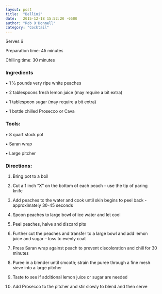 ```yaml
---
layout: post
title:  "Bellini"
date:   2015-12-18 15:52:20 -0500
author: "Rob O'Donnell"
category: "Cocktail"
---
```

Serves 6 

Preparation time: 45 minutes 

Chilling time: 30 minutes

### Ingredients

• 1 1⁄2 pounds very ripe white peaches

• 2 tablespoons fresh lemon juice (may require a bit extra)

• 1 tablespoon sugar (may require a bit extra)

• 1 bottle chilled Prosecco or Cava

### Tools:

• 8 quart stock pot

• Saran wrap

• Large pitcher

### Directions:

1. Bring pot to a boil

2. Cut a 1 inch “X” on the bottom of each peach - use the tip of paring knife

3. Add peaches to the water and cook until skin begins to peel back - approximately 30-45 seconds

4. Spoon peaches to large bowl of ice water and let cool

5. Peel peaches, halve and discard pits

6. Further cut the peaches and transfer to a large bowl and add lemon juice and sugar – toss to evenly coat

7. Press Saran wrap against peach to prevent discoloration and chill for 30 minutes

8. Puree in a blender until smooth; strain the puree through a fine mesh sieve into a large pitcher

9. Taste to see if additional lemon juice or sugar are needed

10. Add Prosecco to the pitcher and stir slowly to blend and then serve